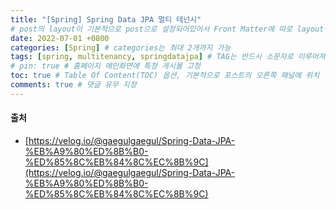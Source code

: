 ```yaml
---
title: "[Spring] Spring Data JPA 멀티 테넌시"
# post의 layout이 기본적으로 post으로 설정되어있어서 Front Matter에 따로 layout변수를 만들어 주지 않아도 된다.
date: 2022-07-01 +0800
categories: [Spring] # categories는 최대 2개까지 가능
tags: [spring, multitenancy, springdatajpa] # TAG는 반드시 소문자로 이루어져야함, 0~무한개까지 지정 가능
# pin: true # 홈페이지 메인화면에 특정 게시물 고정
toc: true # Table Of Content(TOC) 옵션, 기본적으로 포스트의 오른쪽 패널에 위치
comments: true # 댓글 유무 지정
---
```


#### 출처
- [https://velog.io/@gaegulgaegul/Spring-Data-JPA-%EB%A9%80%ED%8B%B0-%ED%85%8C%EB%84%8C%EC%8B%9C](https://velog.io/@gaegulgaegul/Spring-Data-JPA-%EB%A9%80%ED%8B%B0-%ED%85%8C%EB%84%8C%EC%8B%9C)